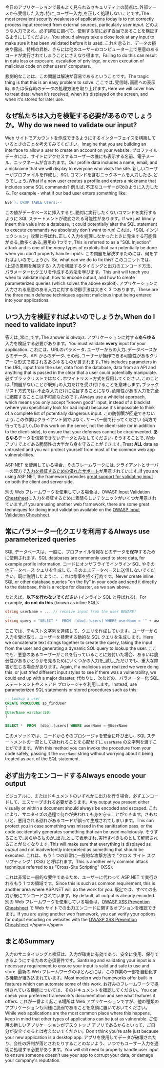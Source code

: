 <span data-ttu-id="02c2f-101">今日のアプリケーションで最もよく見られるセキュリティ上の弱点は､外部ソースから受信した入力､特に_ユーザー入力_を正しく処理しないことです｡</span><span class="sxs-lookup"><span data-stu-id="02c2f-101">The most prevalent security weakness of applications today is to not correctly process input received from external sources, particularly _user input_.</span></span> <span data-ttu-id="02c2f-102">どのような入力であれ、必ず詳細に調べて、使用する前に必ず妥当であることを検証するようにしてください。</span><span class="sxs-lookup"><span data-stu-id="02c2f-102">You should always take a close look at any input to make sure it has been validated before it is used.</span></span> <span data-ttu-id="02c2f-103">これを怠ると、データの損失や露出、特権の昇格、さらには他のユーザーのコンピューター上で悪意のあるコードが実行されてしまうことにさえなり得ます。</span><span class="sxs-lookup"><span data-stu-id="02c2f-103">Failing to do this can result in data loss or exposure, escalation of privilege, or even execution of malicious code on other users' computers.</span></span>

<span data-ttu-id="02c2f-104">悲劇的なことは、この問題は解決が容易であるということです。</span><span class="sxs-lookup"><span data-stu-id="02c2f-104">The tragic thing is that this is an easy problem to solve.</span></span> <span data-ttu-id="02c2f-105">ここでは､受信時､画面への表示時､または保存時のデータの処理方法を取り上げます｡</span><span class="sxs-lookup"><span data-stu-id="02c2f-105">Here we will cover how to treat data; when it’s received, when it’s displayed on the screen, and when it's stored for later use.</span></span>

## <a name="why-do-we-need-to-validate-our-input"></a><span data-ttu-id="02c2f-106">なぜ私たちは入力を検証する必要があるのでしょうか。</span><span class="sxs-lookup"><span data-stu-id="02c2f-106">Why do we need to validate our input?</span></span>

<span data-ttu-id="02c2f-107">Web サイトでアカウントを作成できるようにするインターフェイスを構築しているときのことを考えてみてください。</span><span class="sxs-lookup"><span data-stu-id="02c2f-107">Imagine that you are building an interface to allow a user to create an account on your website.</span></span> <span data-ttu-id="02c2f-108">プロファイル データには、サイトにアクセスするユーザーの誰にも表示する名前、電子メール、ニックネームが含まれます。</span><span class="sxs-lookup"><span data-stu-id="02c2f-108">Our profile data includes a name, email, and a nickname that we will display to everyone who visits the site.</span></span> <span data-ttu-id="02c2f-109">新しいユーザーがプロファイルを作成し、SQL コマンドを含むニックネームを入力したら､どうでしょう｡</span><span class="sxs-lookup"><span data-stu-id="02c2f-109">What if a new user creates a profile and enters a nickname that includes some SQL commands?</span></span> <span data-ttu-id="02c2f-110">例えば､不正なユーザーが次のように入力したら｡</span><span class="sxs-lookup"><span data-stu-id="02c2f-110">For example - what if our bad user enters something like:</span></span>

```sql
Eve'); DROP TABLE Users;--
```

<span data-ttu-id="02c2f-111">この値がデータベースに挿入すると､絶対に実行したくないコマンドを実行するように SQL ステートメントが改変される可能性があります。</span><span class="sxs-lookup"><span data-stu-id="02c2f-111">If we just blindly insert this value into a database, it could potentially alter the SQL statement to execute commands we absolutely don't want to run!</span></span> <span data-ttu-id="02c2f-112">これは、「SQL インジェクション」攻撃と呼ばれ､正しく入力を処理しなかったときに発生する可能性がある_数多くある_悪用の 1つです｡</span><span class="sxs-lookup"><span data-stu-id="02c2f-112">This is referred to as a "SQL Injection" attack and is one of the _many_ types of exploits that can potentially be done when you don't properly handle inputs.</span></span> <span data-ttu-id="02c2f-113">この問題を解決するためには、何をすればよいのでしょうか。</span><span class="sxs-lookup"><span data-stu-id="02c2f-113">So, what can we do to fix this?</span></span> <span data-ttu-id="02c2f-114">このユニットでは、(上述の悪用を解決する) 入力を検証するタイミングと出力のエンコード方法、パラメーター化クエリを作成する方法を学びます。</span><span class="sxs-lookup"><span data-stu-id="02c2f-114">This unit will teach you when to validate input, how to encode output, and how to create parameterized queries (which solves the above exploit).</span></span> <span data-ttu-id="02c2f-115">アプリケーションに入力される悪意のある入力に対する防御手法は大きく 3 つあります。</span><span class="sxs-lookup"><span data-stu-id="02c2f-115">These are the three main defense techniques against malicious input being entered into your applications.</span></span>

## <a name="when-do-i-need-to-validate-input"></a><span data-ttu-id="02c2f-116">いつ入力を検証すればよいのでしょうか｡</span><span class="sxs-lookup"><span data-stu-id="02c2f-116">When do I need to validate input?</span></span>

<span data-ttu-id="02c2f-117">答えは_常に_です｡</span><span class="sxs-lookup"><span data-stu-id="02c2f-117">The answer is _always_.</span></span> <span data-ttu-id="02c2f-118">アプリケーションに対する**あらゆる**入力を検証する必要があります。</span><span class="sxs-lookup"><span data-stu-id="02c2f-118">You must validate **every** input for your application.</span></span> <span data-ttu-id="02c2f-119">これには、URLのパラメータ､ユーザーからの入力､データベースからのデータ、API からのデータ､その他､ユーザーが操作できる可能性があるクリアーな形式で渡されるあらゆるものが含まれます｡</span><span class="sxs-lookup"><span data-stu-id="02c2f-119">This includes parameters in the URL, input from the user, data from the database, data from an API and anything that is passed in the clear that a user could potentially manipulate.</span></span> <span data-ttu-id="02c2f-120">必ずブラックリストではなく､ホワイトリスト方式を採用してください｡このことは､｢問題がないことが既知｣の入力だけを受け付けることを意味します｡ブラックリスト方式では､不正な入力だけに注目することになり､危険性がある入力を完全に網羅することこは不可能なためです｡</span><span class="sxs-lookup"><span data-stu-id="02c2f-120">Always use a whitelist approach, which means you only accept "known good" input, instead of a blacklist (where you specifically look for bad input) because it's impossible to think of a complete list of potentially dangerous input.</span></span>  <span data-ttu-id="02c2f-121">この防御策が回避できないよう､この作業はクライアント側ではなく､サーバー側で行ってください (両方で行ってもよい)｡</span><span class="sxs-lookup"><span data-stu-id="02c2f-121">Do this work on the server, not the client-side (or in addition to the client-side), to ensure that your defenses cannot be circumvented.</span></span> <span data-ttu-id="02c2f-122">**あらゆる**データを信頼できないデータとみなしてください｡そうすることで､Web アプリでよくある脆弱性の大半から身を守ることができます｡</span><span class="sxs-lookup"><span data-stu-id="02c2f-122">Treat **ALL** data as untrusted and you will protect yourself from most of the common web app vulnerabilities.</span></span>

<span data-ttu-id="02c2f-123">ASP.NET を使用している場合、そのフレームワークには､クライアントとサーバーの双方で[入力を検証するための優れたサポート](https://docs.microsoft.com/aspnet/web-pages/overview/ui-layouts-and-themes/validating-user-input-in-aspnet-web-pages-sites)が用意されています｡</span><span class="sxs-lookup"><span data-stu-id="02c2f-123">If you are using ASP.NET, the framework provides [great support for validating input](https://docs.microsoft.com/aspnet/web-pages/overview/ui-layouts-and-themes/validating-user-input-in-aspnet-web-pages-sites) on both the client and server side.</span></span>

<span data-ttu-id="02c2f-124">別の Web フレームワークを使用している場合は、[OWASP Input Validation Cheatsheet](https://www.owasp.org/index.php/Input_Validation_Cheat_Sheet)に入力を検証するために素晴らしいテクニックがいくつか用意されています｡</span><span class="sxs-lookup"><span data-stu-id="02c2f-124">If you are using another web framework, there are some great techniques for doing input validation available on the [OWASP Input Validation Cheatsheet](https://www.owasp.org/index.php/Input_Validation_Cheat_Sheet).</span></span>


## <a name="always-use-parameterized-queries"></a><span data-ttu-id="02c2f-125">常にパラメーター化クエリを利用する</span><span class="sxs-lookup"><span data-stu-id="02c2f-125">Always use parameterized queries</span></span>

<span data-ttu-id="02c2f-126">SQL データベースは、一般に、プロファイル情報などのデータを保存するために使用されます。</span><span class="sxs-lookup"><span data-stu-id="02c2f-126">SQL databases are commonly used to store data, for example profile information.</span></span>  <span data-ttu-id="02c2f-127">コードにオンザフライでインライン SQL やその他データベース クエリを作成して、そのままデータベースに送信しないでください。既に説明したように、これは惨事を招く行為です。</span><span class="sxs-lookup"><span data-stu-id="02c2f-127">Never create inline SQL or other database queries "on the fly" in your code and send it directly to the database, this is a recipe for disaster, as we saw above.</span></span>

<span data-ttu-id="02c2f-128">たとえば、**以下を行わないでください** (インライン SQL と呼ばれる)。</span><span class="sxs-lookup"><span data-stu-id="02c2f-128">For example, **do not do this** (known as inline SQL):</span></span>

```csharp
string userName = ... // receive input from the user BEWARE!
...
string query = "SELECT *  FROM  [dbo].[users] WHERE userName = '" + userName + "'";
```

<span data-ttu-id="02c2f-129">ここでは、テキスト文字列を連結して、クエリを作成しています。ユーザーから入力を受け取り、ユーザーを検索する動的な SQL クエリを生成します。</span><span class="sxs-lookup"><span data-stu-id="02c2f-129">Here we concatenate text strings together to create the query, taking the input from the user and generating a dynamic SQL query to lookup the user.</span></span> <span data-ttu-id="02c2f-130">ここでも、悪意のあるユーザーがこれを行っていることに気付いた場合、あるいは脆弱性があるかどうかを見るためにいくつかの入力を_試し_ただけでも、重大な障害が生じる場合があります。</span><span class="sxs-lookup"><span data-stu-id="02c2f-130">Again, if a malicious user realized we were doing this, or just _tried_ different input styles to see if there was a vulnerability, we could end up with a major disaster.</span></span> <span data-ttu-id="02c2f-131">代わりに、次などの、パラメーター化 SQL ステートメントやストアド プロシージャを利用します。</span><span class="sxs-lookup"><span data-stu-id="02c2f-131">Instead, use parameterized SQL statements or stored procedures such as this:</span></span>

```sql
-- Lookup a user
CREATE PROCEDURE sp_findUser
(
@UserName varchar(50)
)

SELECT *  FROM  [dbo].[users] WHERE userName = @UserName
```

<span data-ttu-id="02c2f-132">このメソッドでは、コードからそのプロシージャを安全に呼び出し、SQL ステートメントの一部として扱われることを心配せずに `userName` の文字列を渡すことができます。</span><span class="sxs-lookup"><span data-stu-id="02c2f-132">With this method you can invoke the procedure from your code safely, passing it the `userName` string without worrying about it being treated as part of the SQL statement.</span></span>

## <a name="always-encode-your-output"></a><span data-ttu-id="02c2f-133">必ず出力をエンコードする</span><span class="sxs-lookup"><span data-stu-id="02c2f-133">Always encode your output</span></span>

<span data-ttu-id="02c2f-134">ビジュアルに、またはドキュメントのいずれかに出力を行う場合、必ずエンコードして、エスケープされる必要があります。</span><span class="sxs-lookup"><span data-stu-id="02c2f-134">Any output you present either visually or within a document should always be encoded and escaped.</span></span> <span data-ttu-id="02c2f-135">これにより、サニタイズの過程で何かが失われても身を守ることができます。さもないと、悪用される恐れがあるコードが誤って生成されてしまいます。</span><span class="sxs-lookup"><span data-stu-id="02c2f-135">This can protect you in case something was missed in the sanitization pass, or the code accidentally generates something that can be used maliciously.</span></span> <span data-ttu-id="02c2f-136">そうすることで､あらゆるものが_出力_として表示され､実行すべきものとして解釈されることがなくなります｡</span><span class="sxs-lookup"><span data-stu-id="02c2f-136">This will make sure that everything is displayed as _output_ and not inadvertently interpreted as something that should be executed.</span></span> <span data-ttu-id="02c2f-137">これは、もう 1 つの非常に一般的な攻撃方法で "クロス サイト スクリプティング" (XSS) と呼ばれます。</span><span class="sxs-lookup"><span data-stu-id="02c2f-137">This is another very common attack technique referred to as "Cross-Site Scripting" (XSS).</span></span>

<span data-ttu-id="02c2f-138">これは非常に一般的な要件であるため、ユーザーに代わって ASP.NET で実行されるもう 1 つの領域です。</span><span class="sxs-lookup"><span data-stu-id="02c2f-138">Since this is such as common requirement, this is another area where ASP.NET will do the work for you.</span></span> <span data-ttu-id="02c2f-139">既定では、すべての出力が既にエンコードされています。</span><span class="sxs-lookup"><span data-stu-id="02c2f-139">By default, all output is already encoded.</span></span> <span data-ttu-id="02c2f-140">別の Web フレームワークを使用している場合は、[OWASP XSS Prevention Cheatsheet](https://www.owasp.org/index.php/XSS_(Cross_Site_Scripting)_Prevention_Cheat_Sheet) で Web サイトでの出力エンコードに関するオプションを確認できます。</span><span class="sxs-lookup"><span data-stu-id="02c2f-140">If you are using another web framework, you can verify your options for output encoding on websites with the [OWASP XSS Prevention Cheatsheet](https://www.owasp.org/index.php/XSS_(Cross_Site_Scripting)_Prevention_Cheat_Sheet).</span></span>

## <a name="summary"></a><span data-ttu-id="02c2f-141">まとめ</span><span class="sxs-lookup"><span data-stu-id="02c2f-141">Summary</span></span>

<span data-ttu-id="02c2f-142">入力のサニタイジングと検証は、入力が確実に有効であり、安全に使用、保存できるようにするための必須要件です。</span><span class="sxs-lookup"><span data-stu-id="02c2f-142">Santizing and validating your input is a necessary requirement to ensure your input is valid and safe to use and store.</span></span> <span data-ttu-id="02c2f-143">最新の Web フレームワークのほとんどには、この作業の一部を自動化する機能が組み込まれています。</span><span class="sxs-lookup"><span data-stu-id="02c2f-143">Most modern web frameworks offer built-in features which can automate some of this work.</span></span> <span data-ttu-id="02c2f-144">お好みのフレームワークで提供されている機能については、そのドキュメントを確認してください。</span><span class="sxs-lookup"><span data-stu-id="02c2f-144">You can check your preferred framework's documentation and see what features it offers.</span></span> <span data-ttu-id="02c2f-145">これが一番よく起こる場所は Web アプリケーションですが、他の種類のアプリケーションも同様に脆弱であることを念頭に置いておいてください。</span><span class="sxs-lookup"><span data-stu-id="02c2f-145">While web applications are the most common place where this happens, keep in mind that other types of applications can be just as vulnerable.</span></span> <span data-ttu-id="02c2f-146">ご使用の新しいアプリケーションがデスクトップ アプリであるからといって、ご自分が安全であるとは考えないでください。</span><span class="sxs-lookup"><span data-stu-id="02c2f-146">Don't think you're safe just because your new application is a desktop app.</span></span> <span data-ttu-id="02c2f-147">アプリを使用してデータが破壊されたり、会社の評判が落とされたりすることのないよう、いつでもユーザー入力を適切に処理する必要があります。</span><span class="sxs-lookup"><span data-stu-id="02c2f-147">You will still need to properly handle user input to ensure someone doesn't use your app to corrupt your data, or damage your company's reputation.</span></span>